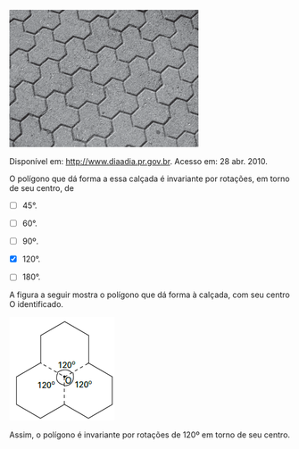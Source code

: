 

![](84dfa631-7865-969a-9d86-839ec9fc0287.png)

Disponível em: http://www.diaadia.pr.gov.br. Acesso em: 28 abr. 2010.

O polígono que dá forma a essa calçada é invariante por rotações, em torno de seu centro, de



- [ ] 45°.
- [ ] 60°.
- [ ] 90º.
- [x] 120°.
- [ ] 180°.


A figura a seguir mostra o polígono que dá forma à calçada, com seu centro O identificado.

![](f671b5a3-719a-92bc-a033-de6ea797e52f.png)

Assim, o polígono é invariante por rotações de 120º em torno de seu centro.

        